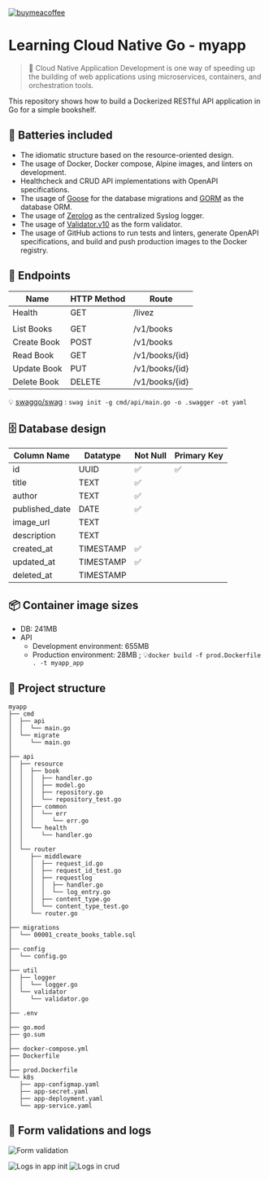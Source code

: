 [![buymeacoffee](https://img.shields.io/badge/Buy%20me%20a%20coffee-dumindu-FFDD00?style=for-the-badge&logo=buymeacoffee&logoColor=ffffff&labelColor=333333)](https://www.buymeacoffee.com/dumindu)


# Learning Cloud Native Go - myapp
> 🌱 Cloud Native Application Development is one way of speeding up the building of web applications using microservices, containers, and orchestration tools.

This repository shows how to build a Dockerized RESTful API application in Go for a simple bookshelf.

## 🔋 Batteries included

- The idiomatic structure based on the resource-oriented design.
- The usage of Docker, Docker compose, Alpine images, and linters on development.
- Healthcheck and CRUD API implementations with OpenAPI specifications.
- The usage of [Goose](https://github.com/pressly/goose) for the database migrations and [GORM](https://gorm.io/) as the database ORM.
- The usage of [Zerolog](https://github.com/rs/zerolog) as the centralized Syslog logger.
- The usage of [Validator.v10](https://github.com/go-playground/validator) as the form validator.
- The usage of GitHub actions to run tests and linters, generate OpenAPI specifications, and build and push production images to the Docker registry.

## 🚀 Endpoints

| Name        | HTTP Method | Route          |
|-------------|-------------|----------------|
| Health      | GET         | /livez         |
|             |             |                |
| List Books  | GET         | /v1/books      |
| Create Book | POST        | /v1/books      |
| Read Book   | GET         | /v1/books/{id} |
| Update Book | PUT         | /v1/books/{id} |
| Delete Book | DELETE      | /v1/books/{id} |

💡 [swaggo/swag](https://github.com/swaggo/swag) : `swag init -g cmd/api/main.go -o .swagger -ot yaml`

## 🗄️ Database design

| Column Name    | Datatype  | Not Null | Primary Key |
|----------------|-----------|----------|-------------|
| id             | UUID      | ✅        | ✅           |
| title          | TEXT      | ✅        |             |
| author         | TEXT      | ✅        |             |
| published_date | DATE      | ✅        |             |
| image_url      | TEXT      |          |             |
| description    | TEXT      |          |             |
| created_at     | TIMESTAMP | ✅        |             |
| updated_at     | TIMESTAMP | ✅        |             |
| deleted_at     | TIMESTAMP |          |             |

## 📦 Container image sizes

- DB: 241MB
- API
    - Development environment: 655MB
    - Production environment: 28MB ; 💡`docker build -f prod.Dockerfile . -t myapp_app`

## 📁 Project structure

```shell
myapp
├── cmd
│  ├── api
│  │  └── main.go
│  └── migrate
│     └── main.go
│
├── api
│  ├── resource
│  │  ├── book
│  │  │  ├── handler.go
│  │  │  ├── model.go
│  │  │  ├── repository.go
│  │  │  └── repository_test.go
│  │  ├── common
│  │  │  └── err
│  │  │     └── err.go
│  │  └── health
│  │     └── handler.go
│  │
│  └── router
│     ├── middleware
│     │  ├── request_id.go
│     │  ├── request_id_test.go
│     │  ├── requestlog
│     │  │  ├── handler.go
│     │  │  └── log_entry.go
│     │  ├── content_type.go
│     │  └── content_type_test.go
│     └── router.go
│
├── migrations
│  └── 00001_create_books_table.sql
│
├── config
│  └── config.go
│
├── util
│  ├── logger
│  │  └── logger.go
│  └── validator
│     └── validator.go
│
├── .env
│
├── go.mod
├── go.sum
│
├── docker-compose.yml
├── Dockerfile
│
├── prod.Dockerfile
└── k8s
   ├── app-configmap.yaml
   ├── app-secret.yaml
   ├── app-deployment.yaml
   └── app-service.yaml
```

## 📸 Form validations and logs
![Form validation](doc/assets/form_validation.png)

![Logs in app init](doc/assets/logs_app_init.png)
![Logs in crud](doc/assets/logs_crud.png)

